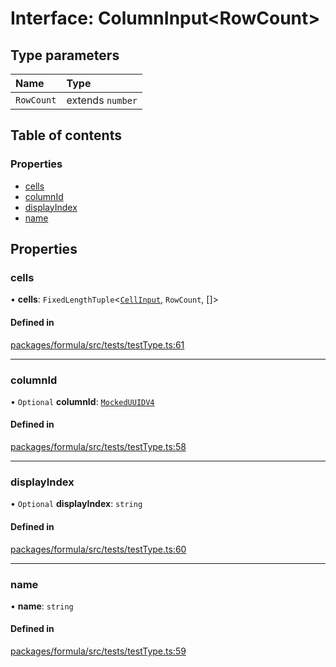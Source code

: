 # Interface: ColumnInput<RowCount\>

## Type parameters

| Name       | Type             |
| :--------- | :--------------- |
| `RowCount` | extends `number` |

## Table of contents

### Properties

- [cells](ColumnInput.md#cells)
- [columnId](ColumnInput.md#columnid)
- [displayIndex](ColumnInput.md#displayindex)
- [name](ColumnInput.md#name)

## Properties

### <a id="cells" name="cells"></a> cells

• **cells**: `FixedLengthTuple`<[`CellInput`](CellInput.md), `RowCount`, []\>

#### Defined in

[packages/formula/src/tests/testType.ts:61](https://github.com/mashcard/mashcard/blob/main/packages/formula/src/tests/testType.ts#L61)

---

### <a id="columnid" name="columnid"></a> columnId

• `Optional` **columnId**: [`MockedUUIDV4`](../README.md#mockeduuidv4)

#### Defined in

[packages/formula/src/tests/testType.ts:58](https://github.com/mashcard/mashcard/blob/main/packages/formula/src/tests/testType.ts#L58)

---

### <a id="displayindex" name="displayindex"></a> displayIndex

• `Optional` **displayIndex**: `string`

#### Defined in

[packages/formula/src/tests/testType.ts:60](https://github.com/mashcard/mashcard/blob/main/packages/formula/src/tests/testType.ts#L60)

---

### <a id="name" name="name"></a> name

• **name**: `string`

#### Defined in

[packages/formula/src/tests/testType.ts:59](https://github.com/mashcard/mashcard/blob/main/packages/formula/src/tests/testType.ts#L59)
